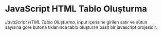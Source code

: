# JavaScript HTML Tablo Oluşturma

*JavaScript HTML Tablo Oluşturma*, input içerisine girilen satır ve sütun sayısına göre butona tıklanınca tablo oluşturan basit bir javascript projesidir.